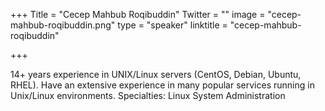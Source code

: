 +++
Title = "Cecep Mahbub Roqibuddin"
Twitter = ""
image = "cecep-mahbub-roqibuddin.png"
type = "speaker"
linktitle = "cecep-mahbub-roqibuddin"

+++

14+ years experience in UNIX/Linux servers (CentOS, Debian, Ubuntu, RHEL). Have an extensive experience in many popular services running in Unix/Linux environments. Specialties: Linux System Administration
